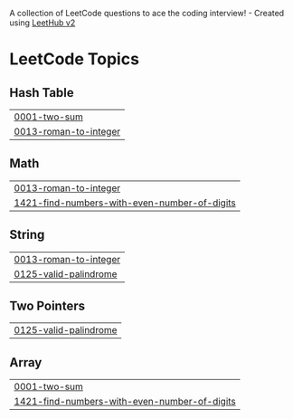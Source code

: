 A collection of LeetCode questions to ace the coding interview! - Created using [LeetHub v2](https://github.com/arunbhardwaj/LeetHub-2.0)
<!---LeetCode Topics Start-->
# LeetCode Topics
## Hash Table
|  |
| ------- |
| [0001-two-sum](https://github.com/Siyabojewar/DrGViswanathanChallengeTeachersDay/tree/master/0001-two-sum) |
| [0013-roman-to-integer](https://github.com/Siyabojewar/DrGViswanathanChallengeTeachersDay/tree/master/0013-roman-to-integer) |
## Math
|  |
| ------- |
| [0013-roman-to-integer](https://github.com/Siyabojewar/DrGViswanathanChallengeTeachersDay/tree/master/0013-roman-to-integer) |
| [1421-find-numbers-with-even-number-of-digits](https://github.com/Siyabojewar/DrGViswanathanChallengeTeachersDay/tree/master/1421-find-numbers-with-even-number-of-digits) |
## String
|  |
| ------- |
| [0013-roman-to-integer](https://github.com/Siyabojewar/DrGViswanathanChallengeTeachersDay/tree/master/0013-roman-to-integer) |
| [0125-valid-palindrome](https://github.com/Siyabojewar/DrGViswanathanChallengeTeachersDay/tree/master/0125-valid-palindrome) |
## Two Pointers
|  |
| ------- |
| [0125-valid-palindrome](https://github.com/Siyabojewar/DrGViswanathanChallengeTeachersDay/tree/master/0125-valid-palindrome) |
## Array
|  |
| ------- |
| [0001-two-sum](https://github.com/Siyabojewar/DrGViswanathanChallengeTeachersDay/tree/master/0001-two-sum) |
| [1421-find-numbers-with-even-number-of-digits](https://github.com/Siyabojewar/DrGViswanathanChallengeTeachersDay/tree/master/1421-find-numbers-with-even-number-of-digits) |
<!---LeetCode Topics End-->